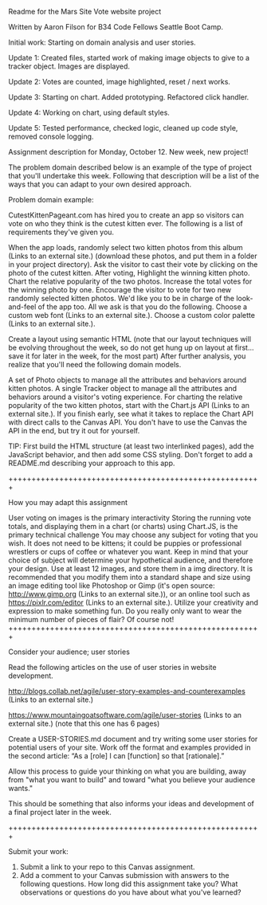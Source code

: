 Readme for the Mars Site Vote website project


Written by Aaron Filson for B34 Code Fellows Seattle Boot Camp.


Initial work: Starting on domain analysis and user stories.

Update 1: Created files, started work of making image objects to give to a tracker
object. Images are displayed.

Update 2: Votes are counted, image highlighted, reset / next works.

Update 3: Starting on chart. Added prototyping. Refactored click handler.

Update 4: Working on chart, using default styles.

Update 5: Tested performance, checked logic, cleaned up code style, removed console
logging.




Assignment description for Monday, October 12.
New week, new project!

The problem domain described below is an example of the type of project that you'll undertake this week. Following that description will be a list of the ways that you can adapt to your own desired approach.

Problem domain example:

CutestKittenPageant.com has hired you to create an app so visitors can vote on who they think is the cutest kitten ever. The following is a list of requirements they've given you.

When the app loads, randomly select two kitten photos from this album (Links to an external site.) (download these photos, and put them in a folder in your project directory).
Ask the visitor to cast their vote by clicking on the photo of the cutest kitten.
After voting,
Highlight the winning kitten photo.
Chart the relative popularity of the two photos.
Increase the total votes for the winning photo by one.
Encourage the visitor to vote for two new randomly selected kitten photos.
We'd like you to be in charge of the look-and-feel of the app too. All we ask is that you do the following.
Choose a custom web font (Links to an external site.).
Choose a custom color palette (Links to an external site.).

Create a layout using semantic HTML (note that our layout techniques will be evolving throughout the week, so do not get hung up on layout at first... save it for later in the week, for the most part)
After further analysis, you realize that you'll need the following domain models.

A set of Photo objects to manage all the attributes and behaviors around kitten photos.
A single Tracker object to manage all the attributes and behaviors around a visitor's voting experience.
For charting the relative popularity of the two kitten photos, start with the Chart.js API (Links to an external site.). If you finish early, see what it takes to replace the Chart API with direct calls to the Canvas API. You don't have to use the Canvas the API in the end, but try it out for yourself.

TIP: First build the HTML structure (at least two interlinked pages), add the JavaScript behavior, and then add some CSS styling. Don't forget to add a README.md describing your approach to this app.

+++++++++++++++++++++++++++++++++++++++++++++++++++++++

How you may adapt this assignment

User voting on images is the primary interactivity
Storing the running vote totals, and displaying them in a chart (or charts) using Chart.JS, is the primary technical challenge
You may choose any subject for voting that you wish. It does not need to be kittens; it could be puppies or professional wrestlers or cups of coffee or whatever you want. Keep in mind that your choice of subject will determine your hypothetical audience, and therefore your design.
Use at least 12 images, and store them in a img directory. It is recommended that you modify them into a standard shape and size using an image editing tool like Photoshop or Gimp (it's open source: http://www.gimp.org (Links to an external site.)), or an online tool such as https://pixlr.com/editor (Links to an external site.).
Utilize your creativity and expression to make something fun. Do you really only want to wear the minimum number of pieces of flair? Of course not!
+++++++++++++++++++++++++++++++++++++++++++++++++++++++

Consider your audience; user stories

Read the following articles on the use of user stories in website development.

http://blogs.collab.net/agile/user-story-examples-and-counterexamples (Links to an external site.)

https://www.mountaingoatsoftware.com/agile/user-stories (Links to an external site.) (note that this one has 6 pages)

Create a USER-STORIES.md document and try writing some user stories for potential users of your site. Work off the format and examples provided in the second article: “As a [role] I can [function] so that [rationale].”

Allow this process to guide your thinking on what you are building, away from "what you want to build" and toward "what you believe your audience wants."

This should be something that also informs your ideas and development of a final project later in the week.

+++++++++++++++++++++++++++++++++++++++++++++++++++++++

Submit your work:

1) Submit a link to your repo to this Canvas assignment.
2) Add a comment to your Canvas submission with answers to the following questions.
How long did this assignment take you?
What observations or questions do you have about what you've learned?
